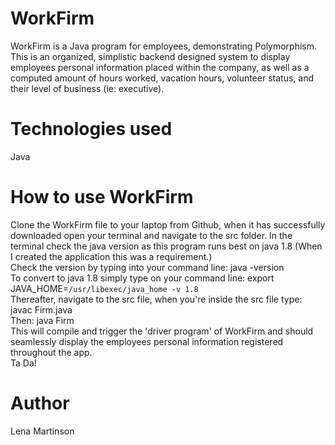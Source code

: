 # WorkFirm
WorkFirm is a Java program for employees, demonstrating Polymorphism.
This is an organized, simplistic backend designed system to display employees personal information placed within the company, as well as a computed amount of hours worked, vacation hours, volunteer status, and their level of business (ie: executive).

# Technologies used
Java

# How to use WorkFirm
Clone the WorkFirm file to your laptop from Github, when it has successfully downloaded open your terminal and navigate to the src folder. 
In the terminal check the java version as this program runs best on java 1.8 (When I created the application this was a requirement.)
<br>
Check the version by typing into your command line: java -version
<br>
To convert to java 1.8 simply type on your command line: export JAVA_HOME=`/usr/libexec/java_home -v 1.8`
<br>
Thereafter, navigate to the src file, when you're inside the src file type: javac Firm.java 
<br>
Then: java Firm
<br>
This will compile and trigger the 'driver program' of WorkFirm and should seamlessly display the employees personal information registered throughout the app.
<br>
Ta Da!

# Author
Lena Martinson
